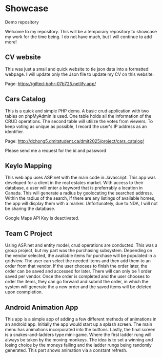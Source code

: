 # Showcase
Demo repository

Welcome to my repository. This will be a temporary repository to showcase my work for the time being. I do not have much, but I will continue to add more!

## CV website
This was just a small and quick website to tie json data into a formatted webpage. I will update only the Json file to update my CV on this website.

Page: https://gifted-bohr-07b725.netlify.app/

## Cars Catalog
This is a quick and simple PHP demo. A basic crud application with two tables on phpMyAdmin is used. One table holds all the information of the CRUD operations. The second table will utilize the votes from viewers. To keep voting as unique as possible, I record the user's IP address as an identifier.

Page:  http://dchong5.dmitstudent.ca/dmit2025/project/cars_catalog/

Please send me a request for the id and password

## Keylo Mapping
This web app uses ASP.net with the main code in Javascript. This app was developed for a client in the real estates market. With access to their database, a user will enter a keyword that is preferrably a location in Canada. This will generate a radius by geolocating the searched address. Within the radius of the search, if there are any listings of available homes, the app will display them with a marker. Unfortunately, due to NDA, I will not be sharing the database.

Google Maps API Key is deactivated.

## Team C Project
Using ASP.net and entity model, crud operations are conducted. This was a group project, but my part was the purchasing subsystem. Depending on the vendor selected, the available items for purchase will be populated in a gridview. The user can select the needed items and then add them to an order from that vendor. If the user chooses to finish the order later, the order can be saved and accessed for later. There will can only be 1 order saved per vendor. Once the order is completed and the user chooses to order the items, they can go forward and submit the order, in which the system will generate the a new order and the saved items will be deleted upon conmpletion.

## Android Animation App
This app is a simple app of adding a few different methods of animations in an android app. Initially the app would start up a splash screen. The main menu has animations incorporated into the buttons. Lastly, the final screen is a snakes-and-ladders type mini-game. Where the first ladder rung will always be taken by the moving monkeys. The idea is to set a winning and losing choice by the moneys falling and the ladder rungs being randomly generated. This part shows animation via a constant refresh.
